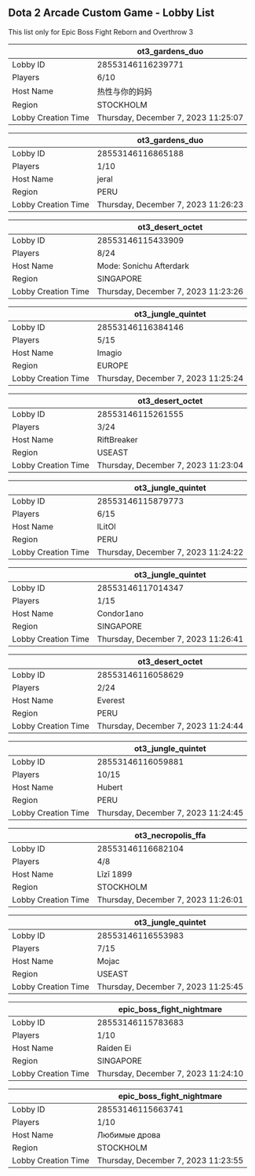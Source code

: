 ## Dota 2 Arcade Custom Game - Lobby List

This list only for Epic Boss Fight Reborn and Overthrow 3

|  | ot3_gardens_duo |
| ------ | ------ |
| Lobby ID | 28553146116239771 |
| Players | 6/10 |
| Host Name | 热性与你的妈妈 |
| Region | STOCKHOLM |
| Lobby Creation Time | Thursday, December 7, 2023 11:25:07 |


|  | ot3_gardens_duo |
| ------ | ------ |
| Lobby ID | 28553146116865188 |
| Players | 1/10 |
| Host Name | jeral |
| Region | PERU |
| Lobby Creation Time | Thursday, December 7, 2023 11:26:23 |


|  | ot3_desert_octet |
| ------ | ------ |
| Lobby ID | 28553146115433909 |
| Players | 8/24 |
| Host Name | Mode: Sonichu Afterdark |
| Region | SINGAPORE |
| Lobby Creation Time | Thursday, December 7, 2023 11:23:26 |


|  | ot3_jungle_quintet |
| ------ | ------ |
| Lobby ID | 28553146116384146 |
| Players | 5/15 |
| Host Name | Imagio |
| Region | EUROPE |
| Lobby Creation Time | Thursday, December 7, 2023 11:25:24 |


|  | ot3_desert_octet |
| ------ | ------ |
| Lobby ID | 28553146115261555 |
| Players | 3/24 |
| Host Name | RiftBreaker |
| Region | USEAST |
| Lobby Creation Time | Thursday, December 7, 2023 11:23:04 |


|  | ot3_jungle_quintet |
| ------ | ------ |
| Lobby ID | 28553146115879773 |
| Players | 6/15 |
| Host Name | lLitOl |
| Region | PERU |
| Lobby Creation Time | Thursday, December 7, 2023 11:24:22 |


|  | ot3_jungle_quintet |
| ------ | ------ |
| Lobby ID | 28553146117014347 |
| Players | 1/15 |
| Host Name | Condor1ano |
| Region | SINGAPORE |
| Lobby Creation Time | Thursday, December 7, 2023 11:26:41 |


|  | ot3_desert_octet |
| ------ | ------ |
| Lobby ID | 28553146116058629 |
| Players | 2/24 |
| Host Name | Everest |
| Region | PERU |
| Lobby Creation Time | Thursday, December 7, 2023 11:24:44 |


|  | ot3_jungle_quintet |
| ------ | ------ |
| Lobby ID | 28553146116059881 |
| Players | 10/15 |
| Host Name | Hubert |
| Region | PERU |
| Lobby Creation Time | Thursday, December 7, 2023 11:24:45 |


|  | ot3_necropolis_ffa |
| ------ | ------ |
| Lobby ID | 28553146116682104 |
| Players | 4/8 |
| Host Name | Lǐzǐ 1899 |
| Region | STOCKHOLM |
| Lobby Creation Time | Thursday, December 7, 2023 11:26:01 |


|  | ot3_jungle_quintet |
| ------ | ------ |
| Lobby ID | 28553146116553983 |
| Players | 7/15 |
| Host Name | Mojac |
| Region | USEAST |
| Lobby Creation Time | Thursday, December 7, 2023 11:25:45 |


|  | epic_boss_fight_nightmare |
| ------ | ------ |
| Lobby ID | 28553146115783683 |
| Players | 1/10 |
| Host Name | Raiden Ei |
| Region | SINGAPORE |
| Lobby Creation Time | Thursday, December 7, 2023 11:24:10 |


|  | epic_boss_fight_nightmare |
| ------ | ------ |
| Lobby ID | 28553146115663741 |
| Players | 1/10 |
| Host Name | Любимые дрова |
| Region | STOCKHOLM |
| Lobby Creation Time | Thursday, December 7, 2023 11:23:55 |


